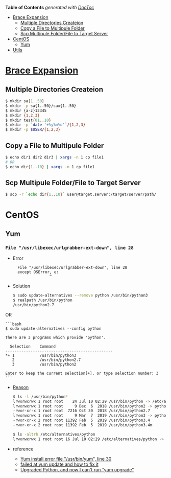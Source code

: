 <!-- START doctoc generated TOC please keep comment here to allow auto update -->
<!-- DON'T EDIT THIS SECTION, INSTEAD RE-RUN doctoc TO UPDATE -->
**Table of Contents**  *generated with [DocToc](https://github.com/thlorenz/doctoc)*

- [Brace Expansion](#brace-expansion)
  - [Multiple Directories Createion](#multiple-directories-createion)
  - [Copy a File to Multipule Folder](#copy-a-file-to-multipule-folder)
  - [Scp Multipule Folder/File to Target Server](#scp-multipule-folderfile-to-target-server)
- [CentOS](#centos)
  - [Yum](#yum)
- [Utils](#utils)

<!-- END doctoc generated TOC please keep comment here to allow auto update -->


# [Brace Expansion](https://www.gnu.org/software/bash/manual/html_node/Brace-Expansion.html)
## Multiple Directories Createion

```bash
$ mkdir sa{1..50}
$ mkdir -p sa{1..50}/sax{1..50}
$ mkdir {a-z}12345
$ mkdir {1,2,3}
$ mkdir test{01..10}
$ mkdir -p `date '+%y%m%d'`/{1,2,3}
$ mkdir -p $USER/{1,2,3}
```

## Copy a File to Multipule Folder

```bash
$ echo dir1 dir2 dir3 | xargs -n 1 cp file1
# OR
$ echo dir{1..10} | xargs -n 1 cp file1
```


## Scp Multipule Folder/File to Target Server

```bash
$ scp -r `echo dir{1..10}` user@target.server:/target/server/path/
```

# CentOS
## Yum
### `File "/usr/libexec/urlgrabber-ext-down", line 28`
- Error

        File "/usr/libexec/urlgrabber-ext-down", line 28
        except OSError, e:
                      ^

- Solution

    ```bash
    $ sudo update-alternatives --remove python /usr/bin/python3
    $ realpath /usr/bin/python
    /usr/bin/python2.7
    ```

OR

    ```bash
    $ sudo update-alternatives --config python

    There are 3 programs which provide 'python'.

      Selection    Command
    -----------------------------------------------
    *+ 1           /usr/bin/python3
       2           /usr/bin/python2.7
       3           /usr/bin/python2

    Enter to keep the current selection[+], or type selection number: 3
    ```


- [Reason](https://www.linuxquestions.org/questions/linux-newbie-8/yum-upgrading-error-4175632414/) 

    ```bash
    $ ls -l /usr/bin/python*
    lrwxrwxrwx 1 root root    24 Jul 10 02:29 /usr/bin/python -> /etc/alternatives/python
    lrwxrwxrwx 1 root root     9 Dec  6  2018 /usr/bin/python2 -> python2.7
    -rwxr-xr-x 1 root root  7216 Oct 30  2018 /usr/bin/python2.7
    lrwxrwxrwx 1 root root     9 Mar  7  2019 /usr/bin/python3 -> python3.4
    -rwxr-xr-x 2 root root 11392 Feb  5  2019 /usr/bin/python3.4
    -rwxr-xr-x 2 root root 11392 Feb  5  2019 /usr/bin/python3.4m

    $ ls -altrh /etc/alternatives/python
    lrwxrwxrwx 1 root root 16 Jul 10 02:29 /etc/alternatives/python -> /usr/bin/python3
    ```

- reference
    - [Yum install error file "/usr/bin/yum", line 30](http://www.programmersought.com/article/3242669414/)
    - [failed at yum update and how to fix it](http://wenhan.blog/2018/02/18/failed-at-yum-update-and-how-to-fix-it/)
    - [Upgraded Python, and now I can't run “yum upgrade”](https://unix.stackexchange.com/questions/524552/upgraded-python-and-now-i-cant-run-yum-upgrade)
